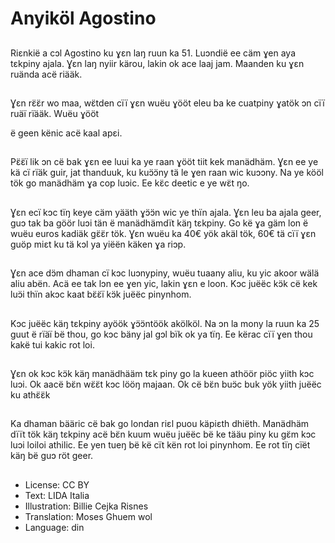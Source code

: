 # Anyiköl Agostino

##
Riεnkië a cɔl Agostino ku ɣεn laŋ ruun ka 51. Luɔndië ee cäm ɣen aya tεkpiny ajala. Ɣεn laŋ nyiir kärou, lakin ok ace laaj jam. Maanden ku ɣεn ruända acë riääk.

##
Ɣεn rɛ̈ɛ̈r wo maa, wɛ̈tden cïï ɣεn wuëu ɣööt eleu ba ke cuatpiny ɣatök ɔn cïï ruäï rïääk. Wuëu ɣööt

ë geen kënic acë kaal apεi.

##
Pɛ̈ɛ̈ï lik ɔn cë bak ɣεn ee luui ka ye raan ɣööt tiit kek manädhäm. Ɣεn ee ye kä cï rïäk guir, jat thanduuk, ku kuɔ̈ɔ̈ny tä le ɣen raan wic kuɔɔny. Na ye kööl tök go manädhäm ɣa cop luɔic. Ee kɛ̈c deetic e ye wɛ̈t ŋo.

##
Ɣεn ecï kɔc tïŋ keye cäm yääth ɣɔ̈ɔ̈n wic ye thïn ajala. Ɣεn leu ba ajala geer, guɔ tak ba göör luɔi tän ë manädhämdït käŋ tεkpiny. Go kë ɣa gäm lon ë wuëu euros kadiäk gɛ̈ɛ̈r tök. Ɣεn wuëu ka 40€ yök akäl tök, 60€ tä cïï ɣεn guöp miεt ku tä kɔl ya yiëën käken ɣa riɔp.

##
Ɣεn ace dɔ̈m dhaman cï kɔc luɔnypiny, wuëu tuaany aliu, ku yic akoor wälä aliu abën. Acä ee tak lɔn ee ɣen yic, lakin ɣεn e loon. Kɔc juëëc kɔ̈k cë kek luɔ̈i thïn akɔc kaat bɛ̈ɛ̈ï kɔ̈k juëëc pinynhom.

##
Kɔc juëëc käŋ tεkpiny ayöök ɣɔ̈ɔ̈ntöök akölköl. Na ɔn la mony la ruun ka 25 guut ë rïäï bë thou, go kɔc bäny jal gɔl bïk ok ya tïŋ. Ee kërac cïï ɣen thou kakë tui kakic rot loi.

##
Ɣεn ok kɔc kɔ̈k käŋ manädhääm tεk piny go la kueen athöör piöc yiith kɔc luɔi. Ok aacë bɛ̈n wɛ̈ɛ̈t kɔc lööŋ majaan. Ok cë bɛ̈n buɔ̈c buk yök yiith juëëc ku athɛ̈ɛ̈k

##
Ka dhaman bääric cë bak go londan riεl puou käpiεth dhiëth. Manädhäm dïït tök käŋ tεkpiny acë bɛ̈n kuum wuëu juëëc bë ke tääu piny ku gɛ̈m kɔc luɔi loiloi athilic. Ee yen tueŋ bë kë cït kën rot loi pinynhom. Ee rot tïŋ cïët käŋ bë guɔ röt geer.

##
* License: CC BY
* Text: LIDA Italia
* Illustration: Billie Cejka Risnes
* Translation: Moses Ghuem wol
* Language: din
